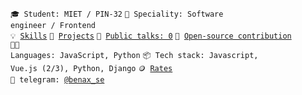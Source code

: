 <code>🎓 Student: MIET / PIN-32</code>
<code>👷 Speciality: Software engineer / Frontend</code><br>
<code>💡 [Skills](SKILLS.md)</code>
<code>🧻 [Projects](PROJECTS.md)</code>
<code>📢 [Public talks: 0](TALKS.md)</code>
<code>👀 [Open-source contribution](CONTRIBUTION.md)</code><br>
<code>🧑‍💻 Languages: JavaScript, Python</code>
<code>📦 Tech stack: Javascript, Vue.js (2/3), Python, Django</code>
<code>🪙 [Rates](RATES.md)</code><br>
<code>💬 telegram: [@benax_se](https://telegram.me/benax_se)</code>
